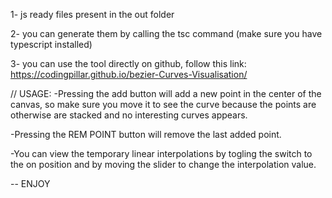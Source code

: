 1- js ready files present in the out folder

2- you can generate them by calling the tsc command (make sure you have typescript installed)

3- you can use the tool directly on github, follow this link: https://codingpillar.github.io/bezier-Curves-Visualisation/

// USAGE:
-Pressing the add button will add a new point in the center of the canvas, so make sure you move it to see the curve because the points are otherwise are stacked and no interesting curves appears.

-Pressing the REM POINT button will remove the last added point.

-You can view the temporary linear interpolations by togling the switch to the on position and by moving the slider to change the interpolation value.

-- ENJOY

